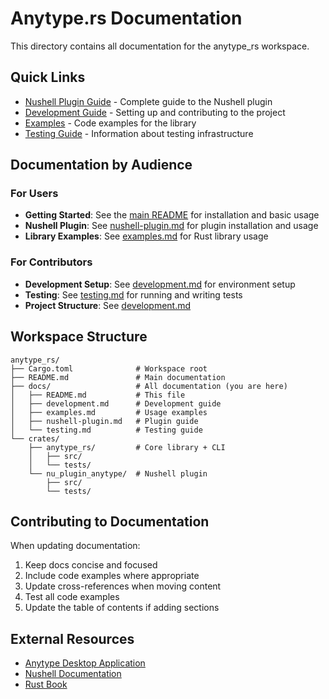# Anytype.rs Documentation

This directory contains all documentation for the anytype_rs workspace.

## Quick Links

- [Nushell Plugin Guide](nushell-plugin.md) - Complete guide to the Nushell plugin
- [Development Guide](development.md) - Setting up and contributing to the project
- [Examples](examples.md) - Code examples for the library
- [Testing Guide](testing.md) - Information about testing infrastructure

## Documentation by Audience

### For Users

- **Getting Started**: See the [main README](../README.md) for installation and basic usage
- **Nushell Plugin**: See [nushell-plugin.md](nushell-plugin.md) for plugin installation and usage
- **Library Examples**: See [examples.md](examples.md) for Rust library usage

### For Contributors

- **Development Setup**: See [development.md](development.md) for environment setup
- **Testing**: See [testing.md](testing.md) for running and writing tests
- **Project Structure**: See [development.md](development.md#project-structure)

## Workspace Structure

```
anytype_rs/
├── Cargo.toml              # Workspace root
├── README.md               # Main documentation
├── docs/                   # All documentation (you are here)
│   ├── README.md           # This file
│   ├── development.md      # Development guide
│   ├── examples.md         # Usage examples
│   ├── nushell-plugin.md   # Plugin guide
│   └── testing.md          # Testing guide
└── crates/
    ├── anytype_rs/         # Core library + CLI
    │   ├── src/
    │   └── tests/
    └── nu_plugin_anytype/  # Nushell plugin
        ├── src/
        └── tests/
```

## Contributing to Documentation

When updating documentation:

1. Keep docs concise and focused
2. Include code examples where appropriate
3. Update cross-references when moving content
4. Test all code examples
5. Update the table of contents if adding sections

## External Resources

- [Anytype Desktop Application](https://anytype.io/)
- [Nushell Documentation](https://www.nushell.sh/)
- [Rust Book](https://doc.rust-lang.org/book/)
